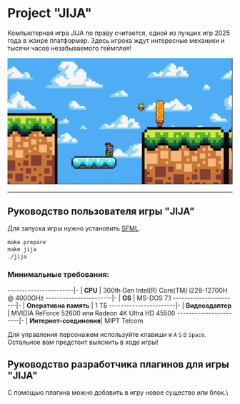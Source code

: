 # Project "JIJA"

Компьютерная игра JIJA по праву считается, одной из лучших игр 2025 года в жанре платформер.
Здесь игрока ждут интересные механики и тысячи часов незабываемого геймплея!

![](./images/game.png)

-----------------------------

## Руководство пользователя игры "JIJA"

Для запуска игры нужно установить [SFML](https://www.sfml-dev.org/download.php).

```
make prepare
make jija
./jija
```
### Минимальные требования:
-----------------------|- |
**CPU**                | 300th Gen Intel(R) Core(TM) i228-12700H @ 4000GHz
-----------------------|- |
**OS**                 |  MS-DOS 7.1
-----------------------|- |
**Оперативна память**  |  1 ТБ
-----------------------|- |
**Видеоадаптер**       |  MVIDIA ReForce 52600 или Radeon 4K Ultra HD 45500
-----------------------|- |
**Интернет-соединения**|  MIPT Telcom


Для управления персонажем используйте клавиши
`W` `A` `S` `D` `Space`.\
Остальное вам предстоит выяснить в ходе игры!

## Руководство разработчика плагинов для игры "JIJA"

С помощью плагина можно добавить в игру новое существо или блок.\



